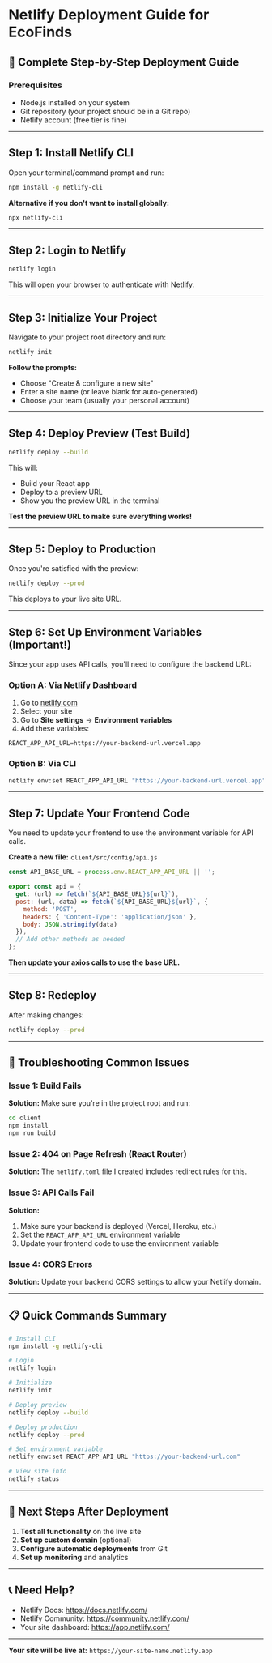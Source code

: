 # Netlify Deployment Guide for EcoFinds

## 🚀 Complete Step-by-Step Deployment Guide

### Prerequisites
- Node.js installed on your system
- Git repository (your project should be in a Git repo)
- Netlify account (free tier is fine)

---

## Step 1: Install Netlify CLI

Open your terminal/command prompt and run:

```bash
npm install -g netlify-cli
```

**Alternative if you don't want to install globally:**
```bash
npx netlify-cli
```

---

## Step 2: Login to Netlify

```bash
netlify login
```

This will open your browser to authenticate with Netlify.

---

## Step 3: Initialize Your Project

Navigate to your project root directory and run:

```bash
netlify init
```

**Follow the prompts:**
- Choose "Create & configure a new site"
- Enter a site name (or leave blank for auto-generated)
- Choose your team (usually your personal account)

---

## Step 4: Deploy Preview (Test Build)

```bash
netlify deploy --build
```

This will:
- Build your React app
- Deploy to a preview URL
- Show you the preview URL in the terminal

**Test the preview URL to make sure everything works!**

---

## Step 5: Deploy to Production

Once you're satisfied with the preview:

```bash
netlify deploy --prod
```

This deploys to your live site URL.

---

## Step 6: Set Up Environment Variables (Important!)

Since your app uses API calls, you'll need to configure the backend URL:

### Option A: Via Netlify Dashboard
1. Go to [netlify.com](https://netlify.com)
2. Select your site
3. Go to **Site settings** → **Environment variables**
4. Add these variables:

```
REACT_APP_API_URL=https://your-backend-url.vercel.app
```

### Option B: Via CLI
```bash
netlify env:set REACT_APP_API_URL "https://your-backend-url.vercel.app"
```

---

## Step 7: Update Your Frontend Code

You need to update your frontend to use the environment variable for API calls. 

**Create a new file:** `client/src/config/api.js`

```javascript
const API_BASE_URL = process.env.REACT_APP_API_URL || '';

export const api = {
  get: (url) => fetch(`${API_BASE_URL}${url}`),
  post: (url, data) => fetch(`${API_BASE_URL}${url}`, {
    method: 'POST',
    headers: { 'Content-Type': 'application/json' },
    body: JSON.stringify(data)
  }),
  // Add other methods as needed
};
```

**Then update your axios calls to use the base URL.**

---

## Step 8: Redeploy

After making changes:

```bash
netlify deploy --prod
```

---

## 🔧 Troubleshooting Common Issues

### Issue 1: Build Fails
**Solution:** Make sure you're in the project root and run:
```bash
cd client
npm install
npm run build
```

### Issue 2: 404 on Page Refresh (React Router)
**Solution:** The `netlify.toml` file I created includes redirect rules for this.

### Issue 3: API Calls Fail
**Solution:** 
1. Make sure your backend is deployed (Vercel, Heroku, etc.)
2. Set the `REACT_APP_API_URL` environment variable
3. Update your frontend code to use the environment variable

### Issue 4: CORS Errors
**Solution:** Update your backend CORS settings to allow your Netlify domain.

---

## 📋 Quick Commands Summary

```bash
# Install CLI
npm install -g netlify-cli

# Login
netlify login

# Initialize
netlify init

# Deploy preview
netlify deploy --build

# Deploy production
netlify deploy --prod

# Set environment variable
netlify env:set REACT_APP_API_URL "https://your-backend-url.com"

# View site info
netlify status
```

---

## 🎯 Next Steps After Deployment

1. **Test all functionality** on the live site
2. **Set up custom domain** (optional)
3. **Configure automatic deployments** from Git
4. **Set up monitoring** and analytics

---

## 📞 Need Help?

- Netlify Docs: https://docs.netlify.com/
- Netlify Community: https://community.netlify.com/
- Your site dashboard: https://app.netlify.com/

---

**Your site will be live at:** `https://your-site-name.netlify.app`
